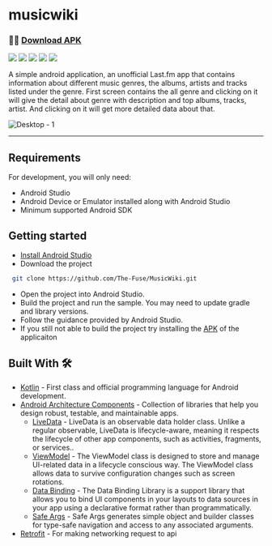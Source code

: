 # musicwiki

### 👨‍💻 [Download APK](https://drive.google.com/drive/folders/1mjL4lSDhdjLSJjCT3xq8fRn02jOUcVl9?usp=sharing)

<img src="https://img.shields.io/badge/code_style-standard-brightgreen.svg"> <img src="https://img.shields.io/badge/architecture-MVVM-blue"> 
<img src="https://img.shields.io/badge/minSdk-27-orange"> <img src="https://img.shields.io/badge/targetSdk-32-lightgrey"> 
<img src="https://img.shields.io/badge/version-1-yellow">

A simple android application, an unofficial Last.fm app that contains information about different music genres, the albums, artists and tracks listed under the genre. First screen contains the all genre and clicking on it will give the detail about genre with description and top albums, tracks, artist. And clicking on it will get more detailed data about that.

![Desktop - 1](https://user-images.githubusercontent.com/54764235/214113566-667be473-15d9-48a5-9ab5-a12723220ce7.png)


---
## Requirements

For development, you will only need:

* Android Studio
* Android Device or Emulator installed along with Android Studio
* Minimum supported Android SDK


## Getting started

- [Install Android Studio](https://developer.android.com/studio/install.html)
- Download the project 
```bash
 git clone https://github.com/The-Fuse/MusicWiki.git
```
- Open the project into Android Studio.
- Build the project and run the sample. You may need to update gradle and library versions. 
- Follow the guidance provided by Android Studio. 
- If you still not able to build the project try installing the [APK](https://drive.google.com/file/d/12uqeQaPSUW0FYD8_wuU6IIvXUXkXNgX_/view?usp=sharing) of the applicaiton


## Built With 🛠
- [Kotlin](https://kotlinlang.org/) - First class and official programming language for Android development.
- [Android Architecture Components](https://developer.android.com/topic/libraries/architecture) - Collection of libraries that help you design robust, testable, and maintainable apps.
  - [LiveData](https://developer.android.com/topic/libraries/architecture/livedata) - LiveData is an observable data holder class. Unlike a regular observable, LiveData is lifecycle-aware, meaning it respects the lifecycle of other app components, such as activities, fragments, or services..
  - [ViewModel](https://developer.android.com/topic/libraries/architecture/viewmodel) - The ViewModel class is designed to store and manage UI-related data in a lifecycle conscious way. The ViewModel class allows data to survive configuration changes such as screen rotations.
  - [Data Binding](https://developer.android.com/topic/libraries/data-binding) - The Data Binding Library is a support library that allows you to bind UI components in your layouts to data sources in your app using a declarative format rather than programmatically.
  - [Safe Args](https://developer.android.com/guide/navigation/navigation-pass-data#Safe-args) -  Safe Args generates simple object and builder classes for type-safe navigation and access to any associated arguments.
- [Retrofit](https://square.github.io/retrofit/) - For making networking request to api





